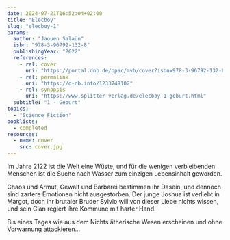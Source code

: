 ```yaml
---
date: 2024-07-21T16:52:04+02:00
title: "Elecboy"
slug: "elecboy-1"
params:
  author: "Jaouen Salaün"
  isbn: "978-3-96792-132-8"
  publishingYear: "2022"
  references:
    - rel: cover
      uri: "https://portal.dnb.de/opac/mvb/cover?isbn=978-3-96792-132-8"
    - rel: permalink
      uri: "https://d-nb.info/1233749102"
    - rel: synopsis
      uri: "https://www.splitter-verlag.de/elecboy-1-geburt.html"
  subtitle: "1 - Geburt"
topics:
  - "Science Fiction"
booklists:
  - completed
resources:
  - name: cover
    src: cover.jpg
---
```


Im Jahre 2122 ist die Welt eine Wüste, und für die wenigen verbleibenden 
Menschen ist die Suche nach Wasser zum einzigen Lebensinhalt geworden.

Chaos und Armut, Gewalt und Barbarei bestimmen ihr Dasein, und dennoch sind 
zartere Emotionen nicht ausgestorben. Der junge Joshua ist verliebt in Margot, 
doch ihr brutaler Bruder Sylvio will von dieser Liebe nichts wissen, und sein 
Clan regiert ihre Kommune mit harter Hand.

Bis eines Tages wie aus dem Nichts ätherische Wesen erscheinen und ohne 
Vorwarnung attackieren…